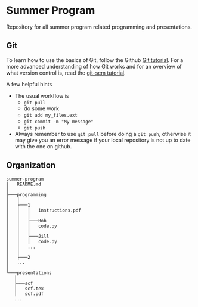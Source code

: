 Summer Program
==============

Repository for all summer program related programming and presentations.

Git
---
To learn how to use the basics of Git, follow the Github [Git
tutorial](https://try.github.io/). For a more advanced understanding of how Git
works and for an overview of what version control is, read the [git-scm
tutorial](http://git-scm.com/book/en/v2/Getting-Started-About-Version-Control).

A few helpful hints
* The usual workflow is
    - `git pull`
    - do some work
    - `git add my_files.ext`
    - `git commit -m "My message"`
    - `git push`
* Always remember to use `git pull` before doing a `git push`, otherwise it 
may give you an error message if your local repository is not up to date with
the one on github.


Organization
------------

 ```
summer-program
│   README.md
│
├───programming
│   │
│   ├───1
│   │   │   instructions.pdf
│   │   │
│   │   ├───Bob
│   │   │   code.py
│   │   │
│   │   ├───Jill
│   │   │   code.py
│   │   ...
│   │
│   ├───2
│   ...
│
└───presentations
    │
    ├───scf
    │   scf.tex
    │   scf.pdf
    ...
```
